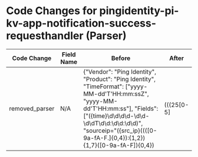 # Code Changes for pingidentity-pi-kv-app-notification-success-requesthandler (Parser)

| Code Change | Field Name | Before | After |
|-------------|------------|--------|-------|
| removed_parser | N/A | {"Vendor": "Ping Identity", "Product": "Ping Identity", "TimeFormat": ["yyyy-MM-dd'T'HH:mm:ssZ", "yyyy-MM-dd'T'HH:mm:ss"], "Fields": ["({time}\d\d\d\d-\d\d-\d\dT\d\d:\d\d:\d\d)", "sourceip=\"({src_ip}((([0-9a-fA-F.]{0,4}):{1,2}){1,7}([0-9a-fA-F]){0,4})|(((25[0-5]|(2[0-4]|1\d|[0-9]|)\d)\.?\b){4}))(:({src_port}\d+))?\"", "Request\sto\s\[({dest_ip}((([0-9a-fA-F.]{0,4}):{1,2}){1,7}([0-9a-fA-F]){0,4})|(((25[0-5]|(2[0-4]|1\d|[0-9]|)\d)\.?\b){4}))(:({dest_port}\d+))?\]", "({event_name}Invoking[^:]+):\s?({additional_info}[^\]]+\])"], "Name": "pingidentity-pi-kv-app-notification-success-requesthandler", "ParserVersion": "v1.0.0", "Conditions": ["Invoking request handler", "pingidentity"]} | N/A |